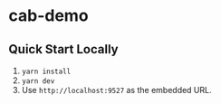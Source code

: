 # cab-demo

## Quick Start Locally
1. `yarn install`
2. `yarn dev`
3. Use `http://localhost:9527` as the embedded URL.
